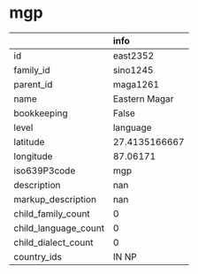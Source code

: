 # mgp
|                      | info          |
|:---------------------|:--------------|
| id                   | east2352      |
| family_id            | sino1245      |
| parent_id            | maga1261      |
| name                 | Eastern Magar |
| bookkeeping          | False         |
| level                | language      |
| latitude             | 27.4135166667 |
| longitude            | 87.06171      |
| iso639P3code         | mgp           |
| description          | nan           |
| markup_description   | nan           |
| child_family_count   | 0             |
| child_language_count | 0             |
| child_dialect_count  | 0             |
| country_ids          | IN NP         |